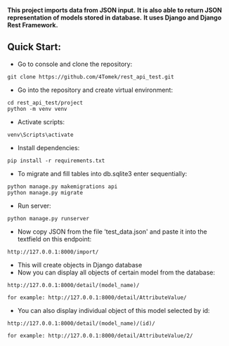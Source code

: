 **This project imports data from JSON input.**
**It is also able to return JSON representation of models stored in database.**
**It uses Django and Django Rest Framework.**

## Quick Start:

- Go to console and clone the repository:
```
git clone https://github.com/4Tomek/rest_api_test.git
```
- Go into the repository and create virtual environment:
```
cd rest_api_test/project
python -m venv venv
```
- Activate scripts:
```
venv\Scripts\activate 
```
- Install dependencies:
```
pip install -r requirements.txt
```
- To migrate and fill tables into db.sqlite3 enter sequentially:
```
python manage.py makemigrations api
python manage.py migrate
```
- Run server:
```
python manage.py runserver
```
- Now copy JSON from the file 'test_data.json' and paste it into the textfield on this endpoint: 
```
http://127.0.0.1:8000/import/
```
- This will create objects in Django database
- Now you can display all objects of certain model from the database:
```
http://127.0.0.1:8000/detail/(model_name)/

for example: http://127.0.0.1:8000/detail/AttributeValue/
```
- You can also display individual object of this model selected by id:
```
http://127.0.0.1:8000/detail/(model_name)/(id)/

for example: http://127.0.0.1:8000/detail/AttributeValue/2/
```